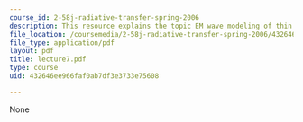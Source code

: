 ```yaml
---
course_id: 2-58j-radiative-transfer-spring-2006
description: This resource explains the topic EM wave modeling of thin films.
file_location: /coursemedia/2-58j-radiative-transfer-spring-2006/432646ee966faf0ab7df3e3733e75608_lecture7.pdf
file_type: application/pdf
layout: pdf
title: lecture7.pdf
type: course
uid: 432646ee966faf0ab7df3e3733e75608

---
```

None